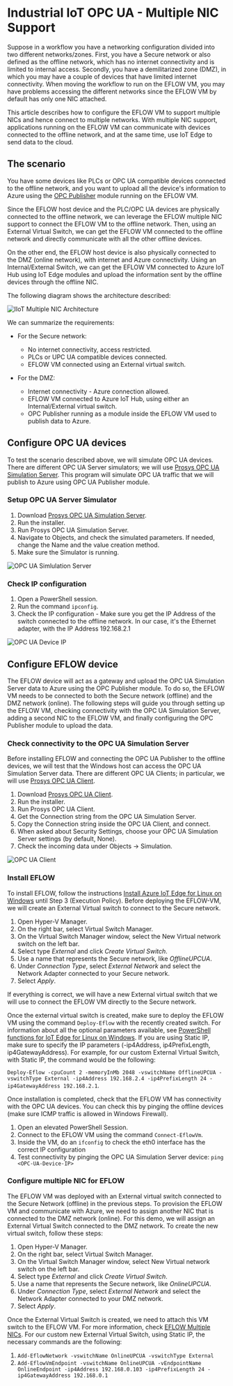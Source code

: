 # Industrial IoT OPC UA - Multiple NIC Support

Suppose in a workflow you have a networking configuration divided into two different networks/zones. First, you have a Secure network or also defined as the offline network, which has no internet connectivity and is limited to internal access. Secondly, you have a demilitarized zone (DMZ), in which you may have a couple of devices that have limited internet connectivity. When moving the workflow to run on the EFLOW VM, you may have problems accessing the different networks since the EFLOW VM by default has only one NIC attached. 

This article describes how to configure the EFLOW VM to support multiple NICs and hence connect to multiple networks. With multiple NIC support, applications running on the EFLOW VM can communicate with devices connected to the offline network, and at the same time, use IoT Edge to send data to the cloud.


## The scenario
You have some devices like PLCs or OPC UA compatible devices connected to the offline network, and you want to upload all the device's information to Azure using the [OPC Publisher](https://docs.microsoft.com/en-us/azure/industrial-iot/overview-what-is-opc-publisher) module running on the EFLOW VM.

Since the EFLOW host device and the PLC/OPC UA devices are physically connected to the offline network, we can leverage the EFLOW multiple NIC support to connect the EFLOW VM to the offline network. Then, using an External Virtual Switch, we can get the EFLOW VM connected to the offline network and directly communicate with all the other offline devices.

On the other end, the EFLOW host device is also physically connected to the DMZ (online network), with internet and Azure connectivity. Using an Internal/External Switch, we can get the EFLOW VM connected to Azure IoT Hub using IoT Edge modules and upload the information sent by the offline devices through the offline NIC.

The following diagram shows the architecture described:

![IIoT Multiple NIC Architecture](./../images/iiot-multiplenic.png)

We can summarize the requirements:

- For the Secure network:
  - No internet connectivity, access restricted.
  - PLCs or UPC UA compatible devices connected.
  - EFLOW VM connected using an External virtual switch.

- For the DMZ:
  - Internet connectivity - Azure connection allowed.
  - EFLOW VM connected to Azure IoT Hub, using either an Internal/External virtual switch.
  - OPC Publisher running as a module inside the EFLOW VM used to publish data to Azure.


## Configure OPC UA devices
To test the scenario described above, we will simulate OPC UA devices. There are different OPC UA Server simulators; we will use [Prosys OPC UA Simulation Server](https://www.prosysopc.com/products/opc-ua-simulation-server/). This program will simulate OPC UA traffic that we will publish to Azure using OPC UA Publisher module. 

### Setup OPC UA Server Simulator
1. Download [Prosys OPC UA Simulation Server](https://www.prosysopc.com/products/opc-ua-simulation-server/evaluate/).
2. Run the installer.
3. Run Prosys OPC UA Simulation Server.
4. Navigate to Objects, and check the simulated parameters. If needed, change the Name and the value creation method.
5. Make sure the Simulator is running.

![OPC UA Simlulation Server](./../images/Prosys-OPC-UA-Simulator.png)

### Check IP configuration
1. Open a PowerShell session.
2. Run the command `ipconfig`.
3. Check the IP configuration - Make sure you get the IP Address of the switch connected to the offline network. In our case, it's the Ethernet adapter, with the IP Address 192.168.2.1

![OPC UA Device IP](./../images/OPC-UA-IP.png)


## Configure EFLOW device
The EFLOW device will act as a gateway and upload the OPC UA Simulation Server data to Azure using the OPC Publisher module. To do so, the EFLOW VM needs to be connected to both the Secure network (offline) and the DMZ network (online).
The following steps will guide you through setting up the EFLOW VM, checking connectivity with the OPC UA Simulation Server, adding a second NIC to the EFLOW VM, and finally configuring the OPC Publisher module to upload the data.

### Check connectivity to the OPC UA Simulation Server
Before installing EFLOW and connecting the OPC UA Publisher to the offline devices, we will test that the Windows host can access the OPC UA Simulation Server data. There are different OPC UA Clients; in particular, we will use [Prosys OPC UA Client](https://downloads.prosysopc.com/opc-ua-client-downloads.php). 

1. Download [Prosys OPC UA Client](https://www.prosysopc.com/opcua/apps/JavaClient/dist/3.2.0-328/prosys-opc-ua-client-3.2.0-328.exe).
2. Run the installer.
3. Run Prosys OPC UA Client.
4. Get the Connection string from the OPC UA Simulation Server.
5. Copy the Connection string inside the OPC UA Client, and connect.
6. When asked about Security Settings, choose your OPC UA Simulation Server settings (by default, None).
7. Check the incoming data under Objects -> Simulation.

![OPC UA Client](./../images/Prosys-OPC-UA-Client.png)

### Install EFLOW
To install EFLOW, follow the instructions [Install Azure IoT Edge for Linux on Windows](https://docs.microsoft.com/en-us/azure/iot-edge/how-to-provision-single-device-linux-on-windows-symmetric?view=iotedge-2018-06&tabs=powershell) until Step 3 (Execution Policy).
Before deploying the EFLOW-VM, we will create an External Virtual switch to connect to the Secure network.

1. Open Hyper-V Manager.
2. On the right bar, select Virtual Switch Manager. 
3. On the Virtual Switch Manager window, select the New Virtual network switch on the left bar.
4. Select type _External_ and click _Create Virtual Switch_.
5. Use a name that represents the Secure network, like _OfflineUPCUA_.
6. Under _Connection Type_, select _External Network_ and select the Network Adapter connected to your Secure network.
7. Select _Apply_.

If everything is correct, we will have a new External virtual switch that we will use to connect the EFLOW VM directly to the Secure network. 

Once the external virtual switch is created, make sure to deploy the EFLOW VM using the command `Deploy-Eflow` with the recently created switch. For information about all the optional parameters available, see [PowerShell functions for IoT Edge for Linux on Windows](https://docs.microsoft.com/en-us/azure/iot-edge/reference-iot-edge-for-linux-on-windows-functions?view=iotedge-2018-06#deploy-eflow). If you are using Static IP, make sure to specify the IP parameters (-ip4Address, ip4PrefixLength, ip4GatewayAddress). For example, for our custom External Virtual Switch, with Static IP, the command would be the following: 

`Deploy-Eflow -cpuCount 2 -memoryInMb 2048 -vswitchName OfflineUPCUA -vswitchType External -ip4Address 192.168.2.4 -ip4PrefixLength 24 -ip4GatewayAddress 192.168.2.1`.

Once installation is completed, check that the EFLOW VM has connectivity with the OPC UA devices. You can check this by pinging the offline devices (make sure ICMP traffic is allowed in Windows Firewall).
1. Open an elevated PowerShell Session.
2. Connect to the EFLOW VM using the command `Connect-EflowVm`.
3. Inside the VM, do an `ifconfig` to check the eth0 interface has the correct IP configuration
4. Test connectivity by pinging the OPC UA Simulation Server device: `ping <OPC-UA-Device-IP>`


### Configure multiple NIC for EFLOW
The EFLOW VM was deployed with an External virtual switch connected to the Secure Network (offline) in the previous steps. To provision the EFLOW VM and communicate with Azure, we need to assign another NIC that is connected to the DMZ network (online). For this demo, we will assign an External Virtual Switch connected to the DMZ network.  To create the new virtual switch, follow these steps:

1. Open Hyper-V Manager.
2. On the right bar, select Virtual Switch Manager. 
3. On the Virtual Switch Manager window, select New Virtual network switch on the left bar.
4. Select type _External_ and click _Create Virtual Switch_.
5. Use a name that represents the Secure network, like _OnlineUPCUA_.
6. Under _Connection Type_, select _External Network_ and select the Network Adapter connected to your DMZ network.
7. Select _Apply_.

Once the External Virtual Switch is created, we need to attach this VM switch to the EFLOW VM. For more information, check [EFLOW Multiple NICs](https://github.com/Azure/iotedge-eflow/wiki/Multiple-NICs). For our custom new External Virtual Switch, using Static IP, the necessary commands are the following: 

1. `Add-EflowNetwork -vswitchName OnlineUPCUA -vswitchType External`
2. `Add-EflowVmEndpoint -vswitchName OnlineUPCUA -vEndpointName OnlineEndpoint -ip4Address 192.168.0.103 -ip4PrefixLength 24 -ip4GatewayAddress 192.168.0.1`

